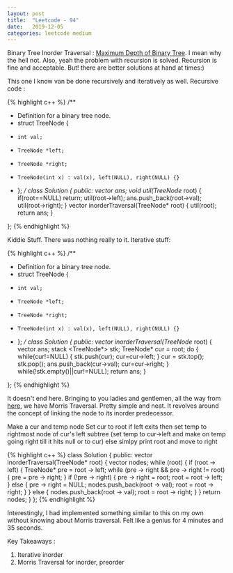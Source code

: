 ```yaml
---
layout: post
title:  "Leetcode - 94"
date:   2019-12-05
categories: leetcode medium
---
```

Binary Tree Inorder Traversal : [Maximum Depth of Binary Tree](https://leetcode.com/problems/binary-tree-inorder-traversal/ "Binary Tree Inorder Traversal"). I mean why the hell not. Also, yeah the problem with recursion is solved. Recursion is fine and acceptable. But! there are better solutions at hand at times:)
 
This one I know van be done recursively and iteratively as well. Recursive code : 

{% highlight c++ %}
/**
 * Definition for a binary tree node.
 * struct TreeNode {
 *     int val;
 *     TreeNode *left;
 *     TreeNode *right;
 *     TreeNode(int x) : val(x), left(NULL), right(NULL) {}
 * };
 */
class Solution {
public:
    vector<int> ans;
    void util(TreeNode* root)
    {
        if(root==NULL)
            return;
        util(root->left);
        ans.push_back(root->val);
        util(root->right);
    }
    vector<int> inorderTraversal(TreeNode* root) {
        util(root);
        return ans;
    }
        
};
{% endhighlight %}

Kiddie Stuff. There was nothing really to it. Iterative stuff: 

{% highlight c++ %}
/**
 * Definition for a binary tree node.
 * struct TreeNode {
 *     int val;
 *     TreeNode *left;
 *     TreeNode *right;
 *     TreeNode(int x) : val(x), left(NULL), right(NULL) {}
 * };
 */
class Solution {
public:
    vector<int> inorderTraversal(TreeNode* root) {
        vector<int> ans;
        stack <TreeNode*> stk;
        TreeNode* cur = root;
        do
        {
            while(cur!=NULL)
            {
                stk.push(cur);
                cur=cur->left;
            }
            cur = stk.top();
            stk.pop();
            ans.push_back(cur->val);
            cur=cur->right;
        }
        while(!stk.empty()||cur!=NULL);
        return ans;
    }
        
};
{% endhighlight %}

It doesn't end here. Bringing to you ladies and gentlemen, all the way from [here](https://leetcode.com/problems/binary-tree-inorder-traversal/discuss/31231/C%2B%2B-Iterative-Recursive-and-Morris), we have Morris Traversal.
Pretty simple and neat. It revolves around the concept of linking the node to its inorder predecessor.

Make a cur and temp node
Set cur to root
if left exits then set temp to rightmost node of cur's left subtree (set temp to cur->left and make on temp going right till it hits null or to cur)
else simlpy print root and move to right 

{% highlight c++ %}
class Solution {
public:
    vector<int> inorderTraversal(TreeNode* root) {
        vector<int> nodes;
        while (root) {
            if (root -> left) {
                TreeNode* pre = root -> left;
                while (pre -> right && pre -> right != root) {
                    pre = pre -> right;
                }
                if (!pre -> right) {
                    pre -> right = root;
                    root = root -> left;
                } else {
                    pre -> right = NULL;
                    nodes.push_back(root -> val);
                    root = root -> right;
                }
            } else {
                nodes.push_back(root -> val);
                root = root -> right;
            }
        }
        return nodes;
    }
};
{% endhighlight %}

Interestingly, I had implemented something similar to this on my own without knowing about Morris traversal. Felt like a genius for 4 minutes and 35 seconds. 

Key Takeaways :
1. Iterative inorder
2. Morris Traversal for inorder, preorder
